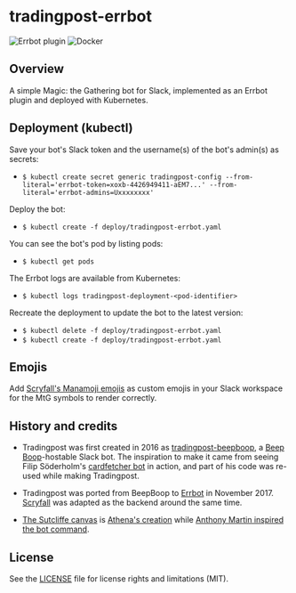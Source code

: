 tradingpost-errbot
=============

![Errbot plugin](https://github.com/torgeirl/tradingpost-errbot/actions/workflows/python-tests.yml/badge.svg)
![Docker](https://github.com/torgeirl/tradingpost-errbot/workflows/Docker/badge.svg)

## Overview
A simple Magic: the Gathering bot for Slack, implemented as an Errbot plugin and deployed with Kubernetes.

## Deployment (kubectl)
Save your bot's Slack token and the username(s) of the bot's admin(s) as secrets:
  - `$ kubectl create secret generic tradingpost-config --from-literal='errbot-token=xoxb-4426949411-aEM7...' --from-literal='errbot-admins=Uxxxxxxxx'`

Deploy the bot:
  - `$ kubectl create -f deploy/tradingpost-errbot.yaml`

You can see the bot's pod by listing pods:
  - `$ kubectl get pods`

The Errbot logs are available from Kubernetes:
  - `$ kubectl logs tradingpost-deployment-<pod-identifier>`

Recreate the deployment to update the bot to the latest version:
  - `$ kubectl delete -f deploy/tradingpost-errbot.yaml`
  - `$ kubectl create -f deploy/tradingpost-errbot.yaml`

## Emojis ##
Add [Scryfall's Manamoji emojis](https://github.com/scryfall/manamoji-slack/) as custom emojis in your Slack workspace for the MtG symbols to render correctly.

## History and credits
  - Tradingpost was first created in 2016 as [tradingpost-beepboop](https://github.com/torgeirl/tradingpost-beepboop), a [Beep Boop](https://github.com/BeepBoopHQ/starter-python-bot)-hostable Slack bot. The inspiration to make it came from seeing Filip Söderholm's [cardfetcher bot](https://github.com/fiso/cardfetcher) in action, and part of his code was re-used while making Tradingpost.

  - Tradingpost was ported from BeepBoop to [Errbot](https://github.com/errbotio/errbot) in November 2017. [Scryfall](https://scryfall.com/docs/api) was adapted as the backend around the same time.

  - [The Sutcliffe canvas](src/assets/sutcliffe-canvas.png) is [Athena's creation](https://twitter.com/_Elantris_/status/1103775781543530496) while [Anthony Martin inspired the bot command](https://twitter.com/Martony101/status/1103858795371851777).

## License
See the [LICENSE](LICENSE.md) file for license rights and limitations (MIT).
